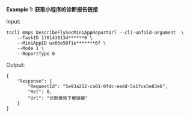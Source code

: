 **Example 1: 获取小程序的诊断报告链接**



Input: 

```
tccli mmps DescribeFlySecMiniAppReportUrl --cli-unfold-argument  \
    --TaskID 1701438134******0 \
    --MiniAppID wx66e50f1e*******6f \
    --Mode 1 \
    --ReportType 0
```

Output: 
```
{
    "Response": {
        "RequestId": "5e93a212-ca01-0fdc-eedd-5a1fce5e83e6",
        "Ret": 0,
        "Url": "诊断报告下载链接"
    }
}
```

